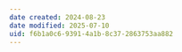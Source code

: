 ```yaml
---
date created: 2024-08-23
date modified: 2025-07-10
uid: f6b1a0c6-9391-4a1b-8c37-2863753aa882
---
```

